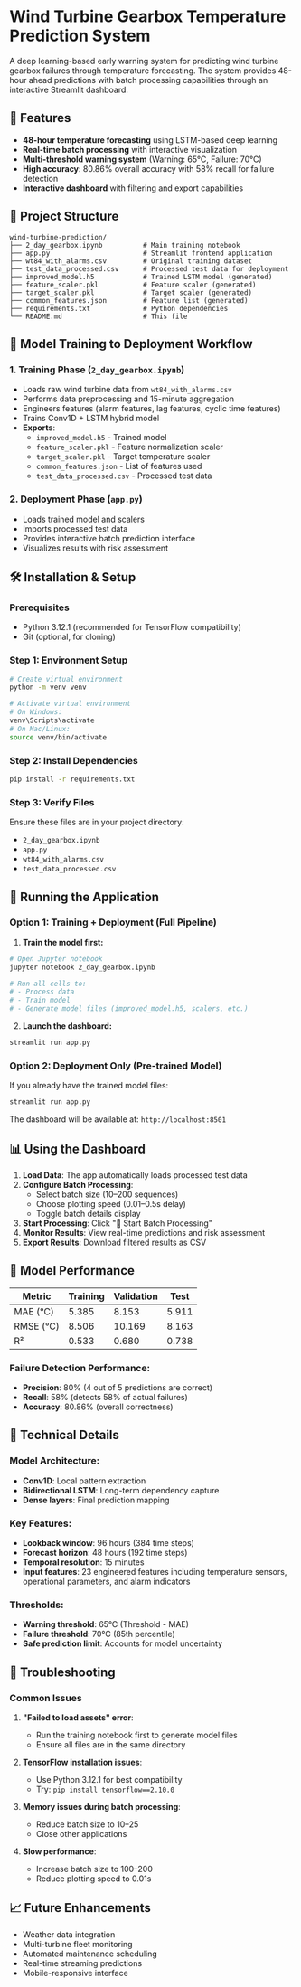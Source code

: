 # Wind Turbine Gearbox Temperature Prediction System

A deep learning-based early warning system for predicting wind turbine gearbox failures through temperature forecasting. The system provides 48-hour ahead predictions with batch processing capabilities through an interactive Streamlit dashboard.

## 🚀 Features

- **48-hour temperature forecasting** using LSTM-based deep learning
- **Real-time batch processing** with interactive visualization
- **Multi-threshold warning system** (Warning: 65°C, Failure: 70°C)
- **High accuracy**: 80.86% overall accuracy with 58% recall for failure detection
- **Interactive dashboard** with filtering and export capabilities

## 📁 Project Structure

```
wind-turbine-prediction/
├── 2_day_gearbox.ipynb          # Main training notebook
├── app.py                       # Streamlit frontend application
├── wt84_with_alarms.csv         # Original training dataset
├── test_data_processed.csv      # Processed test data for deployment
├── improved_model.h5            # Trained LSTM model (generated)
├── feature_scaler.pkl           # Feature scaler (generated)
├── target_scaler.pkl            # Target scaler (generated)
├── common_features.json         # Feature list (generated)
├── requirements.txt             # Python dependencies
└── README.md                    # This file
```

## 🔄 Model Training to Deployment Workflow

### 1. Training Phase (`2_day_gearbox.ipynb`)

- Loads raw wind turbine data from `wt84_with_alarms.csv`
- Performs data preprocessing and 15-minute aggregation
- Engineers features (alarm features, lag features, cyclic time features)
- Trains Conv1D + LSTM hybrid model
- **Exports**:
  - `improved_model.h5` - Trained model
  - `feature_scaler.pkl` - Feature normalization scaler
  - `target_scaler.pkl` - Target temperature scaler
  - `common_features.json` - List of features used
  - `test_data_processed.csv` - Processed test data

### 2. Deployment Phase (`app.py`)

- Loads trained model and scalers
- Imports processed test data
- Provides interactive batch prediction interface
- Visualizes results with risk assessment

## 🛠️ Installation & Setup

### Prerequisites

- Python 3.12.1 (recommended for TensorFlow compatibility)
- Git (optional, for cloning)

### Step 1: Environment Setup

```bash
# Create virtual environment
python -m venv venv

# Activate virtual environment
# On Windows:
venv\Scripts\activate
# On Mac/Linux:
source venv/bin/activate
```

### Step 2: Install Dependencies

```bash
pip install -r requirements.txt
```

### Step 3: Verify Files

Ensure these files are in your project directory:

- `2_day_gearbox.ipynb`
- `app.py`
- `wt84_with_alarms.csv`
- `test_data_processed.csv`

## 🚀 Running the Application

### Option 1: Training + Deployment (Full Pipeline)

1. **Train the model first:**

```bash
# Open Jupyter notebook
jupyter notebook 2_day_gearbox.ipynb

# Run all cells to:
# - Process data
# - Train model
# - Generate model files (improved_model.h5, scalers, etc.)
```

2. **Launch the dashboard:**

```bash
streamlit run app.py
```

### Option 2: Deployment Only (Pre-trained Model)

If you already have the trained model files:

```bash
streamlit run app.py
```

The dashboard will be available at: `http://localhost:8501`

## 📊 Using the Dashboard

1. **Load Data**: The app automatically loads processed test data
2. **Configure Batch Processing**:
   - Select batch size (10–200 sequences)
   - Choose plotting speed (0.01–0.5s delay)
   - Toggle batch details display
3. **Start Processing**: Click "🚀 Start Batch Processing"
4. **Monitor Results**: View real-time predictions and risk assessment
5. **Export Results**: Download filtered results as CSV

## 🎯 Model Performance

| Metric    | Training | Validation | Test  |
| --------- | -------- | ---------- | ----- |
| MAE (°C)  | 5.385    | 8.153      | 5.911 |
| RMSE (°C) | 8.506    | 10.169     | 8.163 |
| R²        | 0.533    | 0.680      | 0.738 |

### Failure Detection Performance:

- **Precision**: 80% (4 out of 5 predictions are correct)
- **Recall**: 58% (detects 58% of actual failures)
- **Accuracy**: 80.86% (overall correctness)

## 🔧 Technical Details

### Model Architecture:

- **Conv1D**: Local pattern extraction
- **Bidirectional LSTM**: Long-term dependency capture
- **Dense layers**: Final prediction mapping

### Key Features:

- **Lookback window**: 96 hours (384 time steps)
- **Forecast horizon**: 48 hours (192 time steps)
- **Temporal resolution**: 15 minutes
- **Input features**: 23 engineered features including temperature sensors, operational parameters, and alarm indicators

### Thresholds:

- **Warning threshold**: 65°C (Threshold - MAE)
- **Failure threshold**: 70°C (85th percentile)
- **Safe prediction limit**: Accounts for model uncertainty

## 🐛 Troubleshooting

### Common Issues

1. **"Failed to load assets" error**:

   - Run the training notebook first to generate model files
   - Ensure all files are in the same directory

2. **TensorFlow installation issues**:

   - Use Python 3.12.1 for best compatibility
   - Try: `pip install tensorflow==2.10.0`

3. **Memory issues during batch processing**:

   - Reduce batch size to 10–25
   - Close other applications

4. **Slow performance**:
   - Increase batch size to 100–200
   - Reduce plotting speed to 0.01s

## 📈 Future Enhancements

- Weather data integration
- Multi-turbine fleet monitoring
- Automated maintenance scheduling
- Real-time streaming predictions
- Mobile-responsive interface
